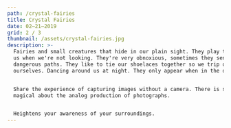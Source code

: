 ```yaml
---
path: /crystal-fairies
title: Crystal Fairies
date: 02—21—2019
grid: 2 / 3
thumbnail: /assets/crystal-fairies.jpg
description: >-
  Fairies and small creatures that hide in our plain sight. They play tricks on
  us when we're not looking. They're very obnoxious, sometimes they send us down
  dangerous paths. They like to tie our shoelaces together so we trip on
  ourselves. Dancing around us at night. They only appear when in the dark. 


  Share the experience of capturing images without a camera. There is something
  magical about the analog production of photographs. 


  Heightens your awareness of your surroundings.
---
```


